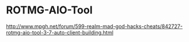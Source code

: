 ROTMG-AIO-Tool
==============

http://www.mpgh.net/forum/599-realm-mad-god-hacks-cheats/842727-rotmg-aio-tool-3-7-auto-client-building.html
